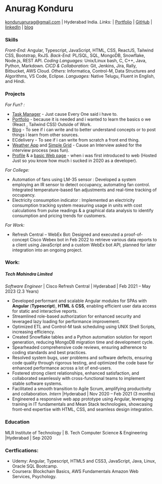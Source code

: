 # Anurag Konduru
konduruanurag@gmail.com | Hyderabad India.
*Links:* | [Portfolio](https://anuragkonduru.com) | [GitHub](https://github.com/AnuragKonduru) | [linkedIn](https://linkedin.com/anurag-konduru) | [blog](https://blog.anuragkonduru.com)
### Skills
*Front-End:* Angular, Typescript, JavaScript, HTML, CSS, ReactJS, Tailwind CSS, Bootstrap, RxJS. 
*Back-End:* PL/SQL, SQL, MongoDB, Snowflake, Node.js, REST API. 
*Coding Languages:* Unix/Linux bash, C, C++, Java, Python, Markdown. 
*CICD & Collaboration:* Git, Jenkins, Jira, Rally, Bitbucket, AWS Cloud. 
*Others:* Informatica, Control-M, Data Structures and Algorithms, VS Code, Eclipse. 
*Languages:* Native Telugu, Fluent in English, and Hindi. 

### Projects
*For Fun? :*
- [Task Manager](https://taskmanager-init.netlify.app) - Just cause Every One said i have to. 
- [Portfolio](https://anuragkonduru.com/) - because it is needed and i wanted to learn the basics o we (React , Tailwind CSS) Outside of Work. 
- [Blog](https://blog.anuragkonduru.com/) - To see if i can write and to better understand concepts or to post things i learn from other sources.  
- ECdelivery - To see if i can write from scratch a front end thing. 
- [Weather App](https://counter-weather.netlify.app/) and [Simple Grid](https://sample-layout-grid.netlify.app/) -  Cause an Interview asked for the interview process (was fun). 
- [Profile](https://profile2020.netlify.app/) & a [basic Web page](https://animanga2020.netlify.app/) - when i was first introduced to web (Hosted Just so you know  how much i sucked in 2020 as a developer). 

*For College:*
- Automation of fans using LM-35 sensor : Developed a system employing an IR sensor to detect occupancy, automating fan
control. Integrated temperature-based fan adjustments and real-time tracking of occupancy. 
- Electricity consumption indicator : Implemented an electricity consumption tracking system measuring usage in units with
cost calculations from pulse readings & a graphical data analysis to identify consumption and pricing trends for customers. 

*For Work:*
- Refresh Central – WebEx Bot: Designed and executed a proof-of-concept Cisco Webex bot in Feb 2022 to retrieve various data
reports to a client using JavaScript and a custom WebEx bot API, planned for later integration into an ongoing project. 

### Work:
##### Tech Mahindra Limited
*Software Engineer* | Cisco Refresh Central | Hyderabad | Feb 2021 – May 2023 (2.3 Years)
- Developed performant and scalable Angular modules for SPAs with **Angular** (**Typescript**), **HTML** & **CSS**, enabling efficient user
data access for static and interactive reports.
- Streamlined role-based authorization for enhanced security and leveraged lazy loading for performance improvement.
- Optimized ETL and Control-M task scheduling using UNIX Shell Scripts, increasing efficiency.
- Created Snowflake tables and a Python automation solution for report generation, reducing MongoDB migration time
and development cycle.
- Spearheaded comprehensive code reviews, ensuring adherence to coding standards and best practices.
- Resolved system bugs, user problems and software defects, ensuring code quality through rigorous testing, and optimized the
code base for enhanced performance across a lot of end-users.
- Fostered strong client relationships, enhanced satisfaction, and collaborated seamlessly with cross-functional teams to
implement stable software systems.
- Facilitated a smooth transition to Agile Scrum, amplifying productivity  and collaboration.
*Intern* |Hyderabad | Nov 2020 – Feb 2021 (3 months)
- Engineered a responsive web app prototype using Angular, leveraging training in IT fundamentals and Mean Stack technologies, showcasing front-end expertise with HTML, CSS, and seamless design integration.

### Education
MLR Institute of Technology | B. Tech Computer Science & Engineering |Hyderabad | Sep 2020
### Certfications:
- Udemy: Angular, Typescript, HTML5 and CSS3, JavaScript, Java, Linux, Oracle SQL Bootcamp.
- Coursera: Blockchain Basics, AWS Fundamentals Amazon Web Services, Psychology.
